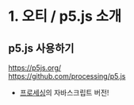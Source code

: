 # 1. 오티 / p5.js 소개
## p5.js 사용하기
<https://p5js.org/> <br>
<https://github.com/processing/p5.js>
* [프로세싱](https://processing.org/)의 자바스크립트 버전!
